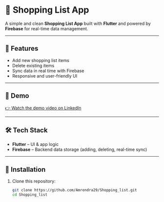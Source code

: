 # 🛒 Shopping List App

A simple and clean **Shopping List App** built with **Flutter** and powered by **Firebase** for real-time data management.

---

## 🚀 Features
- Add new shopping list items  
- Delete existing items  
- Sync data in real time with Firebase  
- Responsive and user-friendly UI  

---

## 🎥 Demo  
[👉 Watch the demo video on LinkedIn](https://www.linkedin.com/posts/amrendra-singh01_im-excited-to-share-my-latest-project-activity-7375896137188360192-rjk5?utm_source=share&utm_medium=member_desktop&rcm=ACoAAFAflsYBAfjDhPWZfp1BPcTmVbQ19z3Loks)

---

## 🛠️ Tech Stack
- **Flutter** – UI & app logic  
- **Firebase** – Backend data storage (adding, deleting, real-time sync)  

---

## 📂 Installation

1. Clone this repository:  
   ```bash
   git clone https://github.com/Amrendra29/Shopping_list.git
   cd Shopping_list
